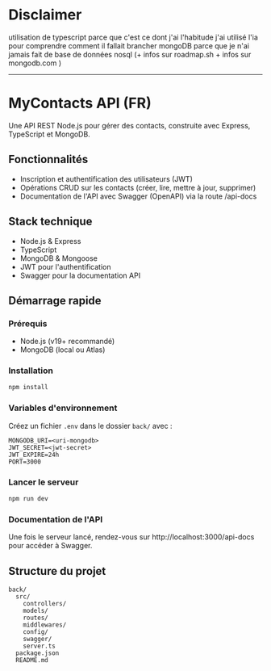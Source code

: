 # Disclaimer
utilisation de typescript parce que c'est ce dont j'ai l'habitude
j'ai utilisé l'ia pour comprendre comment il fallait brancher mongoDB parce que je n'ai jamais fait de base de données nosql (+ infos sur roadmap.sh + infos sur mongodb.com )

---


# MyContacts API (FR)

Une API REST Node.js pour gérer des contacts, construite avec Express, TypeScript et MongoDB.

## Fonctionnalités
- Inscription et authentification des utilisateurs (JWT)
- Opérations CRUD sur les contacts (créer, lire, mettre à jour, supprimer)
- Documentation de l'API avec Swagger (OpenAPI) via la route /api-docs

## Stack technique
- Node.js & Express
- TypeScript
- MongoDB & Mongoose
- JWT pour l'authentification
- Swagger pour la documentation API

## Démarrage rapide

### Prérequis
- Node.js (v19+ recommandé)
- MongoDB (local ou Atlas)

### Installation
```bash
npm install
```

### Variables d'environnement
Créez un fichier `.env` dans le dossier `back/` avec :
```
MONGODB_URI=<uri-mongodb>
JWT_SECRET=<jwt-secret>
JWT_EXPIRE=24h
PORT=3000
```

### Lancer le serveur
```bash
npm run dev
```

### Documentation de l'API
Une fois le serveur lancé, rendez-vous sur http://localhost:3000/api-docs pour accéder à Swagger.

## Structure du projet
```
back/
  src/
    controllers/
    models/
    routes/
    middlewares/
    config/
    swagger/
    server.ts
  package.json
  README.md
```